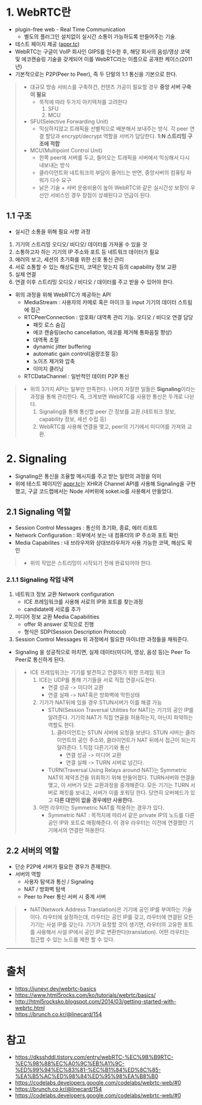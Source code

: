 # 1. WebRTC란

 - plugin-free web - Real Time Communication
    - 별도의 플러그인 설치없이 실시간 소통이 가능하도록 만들어주는 기술.
- 테스트 페이지 제공 ([appr.tc](https://appr.tc/))
- WebRTC는 구글이 VoIP 회사인 GIPS를 인수한 후, 해당 회사의 음성/영상 코덱 및 에코캔슬링 기술을 갖게되어 이를 WebRTC라는 이름으로 공개한 케이스(2011년)
- 기본적으로는 P2P(Peer to Peer), 즉 두 단말의 1:1 통신을 기본으로 한다.
>   - 대규모 방송 서비스를 구축하건, 컨텐츠 가공이 필요할 경우 **중앙 서버 구축이 필요**
>       - 목적에 따라 두가지 아키텍처를 고려한다
>           1. SFU
>           1. MCU
>   - SFU(Selective Forwarding Unit)
>       - 믹싱하지않고 트래픽을 선별적으로 배분해서 보내주는 방식. 각 peer 연결 할당과 encrypt/decrypt 역할을 서버가 담당한다. **1:N 스트리밍 구조에 적합**
>   - MCU(Multipoint Control Unit)
>       - 한쪽 peer에 서버를 두고, 들어오는 트래픽을 서버에서 믹싱해서 다시 내보내는 방식
>       - 클라이언트와 네트워크의 부담이 줄어드는 반면, 중앙서버의 컴퓨팅 파워가 다수 요구
>       - 낡은 기술 + 서버 운용비용이 높아 WebRTC와 같은 실시간성 보장이 우선인 서비스인 경우 장점이 상쇄된다고 언급이 된다.

## 1.1 구조

 - 실시간 소통을 위해 필요 사항 과정
 1. 기기의 스트리밍 오디오/ 비디오/ 데이터를 가져올 수 있을 것
 1. 소통하고자 하는 기기의 IP 주소와 포트 등 네트워크 데이터가 필요
 1. 에러의 보고, 세션의 초기화를 위한 신호 통신 관리
 1. 서로 소통할 수 있는 해상도인지, 코덱은 맞는지 등의 capability 정보 교환
 1. 실제 연결
 1. 연결 이후 스트리밍 오디오 / 비디오 / 데이터를 주고 받을 수 있어야 한다.

 - 위의 과정을 위해 WebRTC가 제공하는 API
    - MediaStream : 사용자의 카메로 혹은 마이크 등 input 기기의 데이터 스트림에 접근
    - RTCPeerConnection : 암호화/ 대역폭 관리 기능. 오디오 / 비디오 연결 담당
        - 패킷 로스 숨김
        - 에코 캔슬링(echo cancellation, 에코를 제거해 통화음질 향상)
        - 대역폭 조절
        - dynamic jitter buffering
        - automatic gain control(음량조절 등)
        - 노이즈 제거와 압축
        - 이미지 클리닝
    - RTCDataChannel : 일반적인 데이터 P2P 통신
> - 위의 3가지 API는 일부만 만족한다. 나머지 자잘한 일들은 **Signaling**이라는 과정을 통해 관리한다. 즉, 크게보면 WebRTC를 사용한 통신은 두개로 나뉜다.
>   1. Signaling을 통해 통신할 peer 간 정보를 교환.(네트워크 정보, capability 정보, 세션 수립 등)
>   1. WebRTC를 사용해 연결을 맺고, peer의 기기에서 미디어를 가져와 교환.

# 2. Signaling

 - Signaling은 통신을 조율할 메시지를 주고 받는 일련의 과정을 의미
 - 위에 테스트 페이지인 [appr.tc](https://appr.tc/)는 XHR과 Channel API를 사용해 Signaling을 구현했고, 구글 코드랩에서는 Node 서버위에 soket.io를 사용해서 만들었다.

 ## 2.1 Signaling 역할

 - Session Control Messages : 통신의 초기화, 종료, 에러 리포트
 - Network Configuration : 외부에서 보는 내 컴퓨터의 IP 주소와 포트 확인
 - Media Capabilites : 내 브라우저와 상대브라우저가 사용 가능한 코덱, 해상도 확인

 > - 위의 작업은 스트리밍이 시작되기 전에 완료되어야 한다.

### 2.1.1 Signaling 작업 내역

1. 네트워크 정보 교환 Network configuration
    - ICE 프레임워크를 사용해 서로의 IP와 포트를 찾는과정
    - candidate에 서로를 추가
1. 미디어 정보 교환 Media Capabilities
    - offer 와 answer 로직으로 진행
    - 형식은 SDP(Session Description Protocol)
1. Session Control Messages 위 과정에서 필요한 마이너한 과정들을 채워준다.

- Signaling 을 성공적으로 마치면, 실제 데이터(미디어, 영상, 음성 등)는 Peer To Peer로 통신하게 된다.

> - ICE 프레임워크는 기기를 발견하고 연결하기 위한 프레임 워크
>   1. ICE는 UDP를 통해 기기들을 서로 직접 연결시도한다.
>       - 연결 성공 -> 미디어 교환
>       - 연결 실패 -> NAT혹은 방화벽에 막힌상태
>   1. 기기가 NAT뒤에 있을 경우 STUN서버가 이를 해결 가능
>       - STUN(Session Traversal Utilities for NAT)는 기기의 공인 IP를 알려준다. 기기의 NAT가 직접 연골을 허용하는지, 아닌지 파악하는 역할도 한다.
>           1. 클라이언트는 STUN 서버에 요청을 보낸다. STUN 서버는 클라이언트의 공인 주소와, 클라이언트가 NAT 뒤에서 접근이 되는지 알려준다.
>           1.직접 다른기기와 통신
>               - 연결 성공 -> 미디어 교환
>               - 연결 실패 -> TURN 서버로 넘긴다.
>       - TURN(Traversal Using Relays around NAT)는 Symmetric NAT의 제약조건을 위회하기 위해 만들어졌다. TURN서버와 연결을 맺고, 이 서버가 모든 교환과정을 중개해준다. 모든 기기는 TURN 서버로 패킷를 보내고, 서버가 이를 포워딩 한다. 당연히 오버헤드가 있고 **다른 대안이 없을 경우에만 사용한다.**
>   1. 어떤 라우터는 Symmetric NAT를 적용하는 경우가 있다.
>       - Symmetric NAT : 목적지에 따라서 같은 private IP의 노드를 다른 공인 IP와 포트로 매핑해준다. 이 경우 라우터는 이전에 연결했던 기기에서의 연결만 허용한다.

## 2.2 서버의 역할

 - 단순 P2P에 서버가 필요한 경우가 존재한다.
 - 서버의 역할
    - 사용자 탐색과 통신 / Signaling
    - NAT / 방화벽 탐색
    - Peer to Peer 통신 서버 시 중계 서버

> - NAT(Network Address Translation)은 기기에 공인 IP를 부여하는 기술이다. 라우터에 설정하는데, 라우터는 공인 IP를 갖고, 라우터에 연결된 모든 기기는 사설 IP를 갖는다. 기기가 요청할 것이 생기면, 라우터의 고유한 포트를 사용해서 사설 IP에서 공인 IP로 변환한다(translation). 어떤 라우터는 접근할 수 있는 노드를 제한 할 수 있다.

-------
# 출처
- https://juneyr.dev/webrtc-basics
- https://www.html5rocks.com/ko/tutorials/webrtc/basics/
- http://html5rocksko.blogspot.com/2014/03/getting-started-with-webrtc.html
- https://brunch.co.kr/@linecard/154

# 참고
 - https://dksshddl.tistory.com/entry/webRTC-%EC%9B%B9RTC-%EC%98%88%EC%A0%9C%EB%A1%9C-%ED%99%94%EC%83%81-%EC%B1%84%ED%8C%85-%EA%B5%AC%ED%98%84%ED%95%98%EA%B8%B0
 - https://codelabs.developers.google.com/codelabs/webrtc-web/#0
- https://brunch.co.kr/@linecard/154
- https://codelabs.developers.google.com/codelabs/webrtc-web/#0

